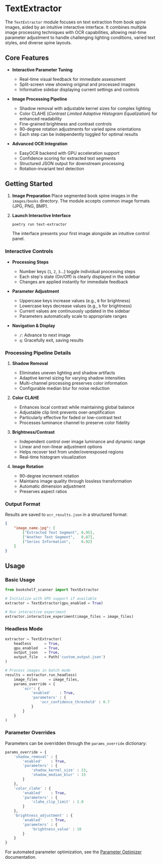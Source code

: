 # TextExtractor

The `TextExtractor` module focuses on text extraction from book spine images, aided by an intuitive interactive interface. It combines multiple image processing techniques with OCR capabilities, allowing real-time parameter adjustment to handle challenging lighting conditions, varied text styles, and diverse spine layouts.

## Core Features

- **Interactive Parameter Tuning**
  
  - Real-time visual feedback for immediate assessment
  - Split-screen view showing original and processed images
  - Informative sidebar displaying current settings and controls

- **Image Processing Pipeline**
  
  - Shadow removal with adjustable kernel sizes for complex lighting
  - Color CLAHE (*Contrast Limited Adaptive Histogram Equalization*) for enhanced readability
  - Fine-grained brightness and contrast controls
  - 90-degree rotation adjustments for varied spine orientations
  - Each step can be independently toggled for optimal results

- **Advanced OCR Integration**
  
  - EasyOCR backend with GPU acceleration support
  - Confidence scoring for extracted text segments
  - Structured JSON output for downstream processing
  - Rotation-invariant text detection

## Getting Started

1. **Image Preparation**
   Place segmented book spine images in the `images/books` directory. The module accepts common image formats (JPG, PNG, BMP).

2. **Launch Interactive Interface**
   ```bash
   poetry run text-extractor
   ```
   The interface presents your first image alongside an intuitive control panel.

### Interactive Controls

- **Processing Steps**
  
  - Number keys (`1`, `2`, `3`...) toggle individual processing steps
  - Each step's state (On/Off) is clearly displayed in the sidebar
  - Changes are applied instantly for immediate feedback

- **Parameter Adjustment**
  
  - Uppercase keys increase values (e.g., `B` for brightness)
  - Lowercase keys decrease values (e.g., `b` for brightness)
  - Current values are continuously updated in the sidebar
  - Parameters automatically scale to appropriate ranges

- **Navigation & Display**

  - `/`: Advance to next image
  - `q`: Gracefully exit, saving results

### Processing Pipeline Details

1. **Shadow Removal**
  
   - Eliminates uneven lighting and shadow artifacts
   - Adaptive kernel sizing for varying shadow intensities
   - Multi-channel processing preserves color information
   - Configurable median blur for noise reduction

2. **Color CLAHE**
  
   - Enhances local contrast while maintaining global balance
   - Adjustable clip limit prevents over-amplification
   - Particularly effective for faded or low-contrast text
   - Processes luminance channel to preserve color fidelity

3. **Brightness/Contrast**
  
   - Independent control over image luminance and dynamic range
   - Linear and non-linear adjustment options
   - Helps recover text from under/overexposed regions
   - Real-time histogram visualization

4. **Image Rotation**
  
   - 90-degree increment rotation
   - Maintains image quality through lossless transformation
   - Automatic dimension adjustment
   - Preserves aspect ratios

### Output Format

Results are saved to `ocr_results.json` in a structured format:
```json
{
    "image_name.jpg": [
        ["Extracted Text Segment", 0.95],
        ["Another Text Segment",   0.87],
        ["Series Information",     0.92]
    ]
}
```

## Usage

### Basic Usage

```python
from bookshelf_scanner import TextExtractor

# Initialize with GPU support if available
extractor = TextExtractor(gpu_enabled = True)

# Run interactive experiment
extractor.interactive_experiment(image_files = image_files)
```

### Headless Mode

```python
extractor = TextExtractor(
    headless      = True,
    gpu_enabled   = True,
    output_json   = True,
    output_file   = Path('custom_output.json')
)

# Process images in batch mode
results = extractor.run_headless(
    image_files     = image_files,
    params_override = {
        'ocr': {
            'enabled'    : True,
            'parameters' : {
                'ocr_confidence_threshold' : 0.7
            }
        }
    }
)
```

### Parameter Overrides

Parameters can be overridden through the `params_override` dictionary:

```python
params_override = {
    'shadow_removal' : {
        'enabled'    : True,
        'parameters' : {
            'shadow_kernel_size' : 23,
            'shadow_median_blur' : 15
        }
    },
    'color_clahe' : {
        'enabled'    : True,
        'parameters' : {
            'clahe_clip_limit' : 2.0
        }
    },
    'brightness_adjustment' : {
        'enabled'    : True,
        'parameters' : {
            'brightness_value' : 10
        }
    }
}
```

For automated parameter optimization, see the [Parameter Optimizer](../parameter_optimizer/README.md) documentation.